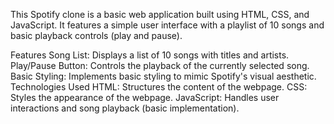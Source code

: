 This Spotify clone is a basic web application built using HTML, CSS, and JavaScript. It features a simple user interface with a playlist of 10 songs and basic playback controls (play and pause).

Features
Song List: Displays a list of 10 songs with titles and artists.
Play/Pause Button: Controls the playback of the currently selected song.
Basic Styling: Implements basic styling to mimic Spotify's visual aesthetic.
Technologies Used
HTML: Structures the content of the webpage.
CSS: Styles the appearance of the webpage.
JavaScript: Handles user interactions and song playback (basic implementation).
